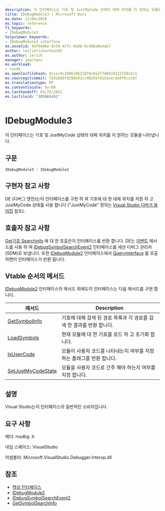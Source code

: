 ```yaml
---
description: 이 인터페이스는 기호 및 JustMyCode 상태의 대체 위치를 지 원하는 모듈을 나타냅니다.
title: IDebugModule3 | Microsoft Docs
ms.date: 11/04/2016
ms.topic: reference
f1_keywords:
- IDebugModule3
helpviewer_keywords:
- IDebugModule3 interface
ms.assetid: 44f8e96e-9c59-4ffc-9a08-9c908a0e4de7
author: leslierichardson95
ms.author: lerich
manager: jmartens
ms.workload:
- vssdk
ms.openlocfilehash: 0ccac9c260619b21079c6a277d842d322750cbc1
ms.sourcegitcommit: f2916d8fd296b92cc402597d1d1eecda4f6cccbf
ms.translationtype: MT
ms.contentlocale: ko-KR
ms.lasthandoff: 03/25/2021
ms.locfileid: "105065491"
---
```

# <a name="idebugmodule3"></a>IDebugModule3
이 인터페이스는 기호 및 JustMyCode 상태의 대체 위치를 지 원하는 모듈을 나타냅니다.

## <a name="syntax"></a>구문

```
IDebugModule3 : IDebugModule2
```

## <a name="notes-for-implementers"></a>구현자 참고 사항
 DE (디버그 엔진)는이 인터페이스를 구현 하 여 기호에 대 한 대체 위치를 지원 하 고 JustMyCode 상태를 사용 합니다 ("JustMyCode" 정의는 [Visual Studio 디버거 용어집](../../../extensibility/debugger/reference/visual-studio-debugger-glossary.md) 참조).

## <a name="notes-for-callers"></a>호출자 참고 사항
 [Get기호 Searchinfo](../../../extensibility/debugger/reference/idebugsymbolsearchevent2-getsymbolsearchinfo.md) 에 대 한 호출은이 인터페이스를 반환 합니다. DE는 [이벤트](../../../extensibility/debugger/reference/idebugeventcallback2-event.md) 메서드를 사용 하 여 [IDebugSymbolSearchEvent2](../../../extensibility/debugger/reference/idebugsymbolsearchevent2.md) 인터페이스를 세션 디버그 관리자 (SDM)로 보냅니다. 또한 [IDebugModule2](../../../extensibility/debugger/reference/idebugmodule2.md) 인터페이스에서 [QueryInterface](/cpp/atl/queryinterface) 를 호출 하면이 인터페이스가 반환 됩니다.

## <a name="methods-in-vtable-order"></a>Vtable 순서의 메서드
 [IDebugModule2](../../../extensibility/debugger/reference/idebugmodule2.md) 인터페이스의 메서드 외에도이 인터페이스는 다음 메서드를 구현 합니다.

|메서드|Description|
|------------|-----------------|
|[GetSymbolInfo](../../../extensibility/debugger/reference/idebugmodule3-getsymbolinfo.md)|기호에 대해 검색 된 경로 목록과 각 경로를 검색 한 결과를 반환 합니다.|
|[LoadSymbols](../../../extensibility/debugger/reference/idebugmodule3-loadsymbols.md)|현재 모듈에 대 한 기호를 로드 하 고 초기화 합니다.|
|[IsUserCode](../../../extensibility/debugger/reference/idebugmodule3-isusercode.md)|모듈이 사용자 코드를 나타내는지 여부를 지정 하는 플래그를 반환 합니다.|
|[SetJustMyCodeState](../../../extensibility/debugger/reference/idebugmodule3-setjustmycodestate.md)|모듈을 사용자 코드로 간주 해야 하는지 여부를 지정 합니다.|

## <a name="remarks"></a>설명
 Visual Studio는이 인터페이스의 일반적인 소비자입니다.

## <a name="requirements"></a>요구 사항
 헤더: msdbg .h

 네임 스페이스: VisualStudio

 어셈블리: Microsoft.VisualStudio.Debugger.Interop.dll

## <a name="see-also"></a>참조
- [핵심 인터페이스](../../../extensibility/debugger/reference/core-interfaces.md)
- [IDebugModule2](../../../extensibility/debugger/reference/idebugmodule2.md)
- [IDebugSymbolSearchEvent2](../../../extensibility/debugger/reference/idebugsymbolsearchevent2.md)
- [GetSymbolSearchInfo](../../../extensibility/debugger/reference/idebugsymbolsearchevent2-getsymbolsearchinfo.md)
